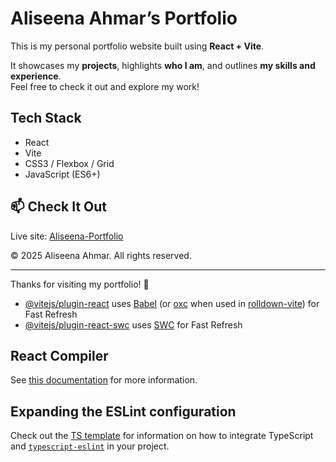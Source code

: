 # Aliseena Ahmar’s Portfolio

This is my personal portfolio website built using **React + Vite**.

It showcases my **projects**, highlights **who I am**, and outlines **my skills and experience**.  
Feel free to check it out and explore my work!

## Tech Stack
- React
- Vite
- CSS3 / Flexbox / Grid
- JavaScript (ES6+)

## 📫 Check It Out
Live site: [Aliseena-Portfolio](#https://aliseena-portfolio.vercel.app/)

© 2025 Aliseena Ahmar. All rights reserved.

---

Thanks for visiting my portfolio! 👋


- [@vitejs/plugin-react](https://github.com/vitejs/vite-plugin-react/blob/main/packages/plugin-react) uses [Babel](https://babeljs.io/) (or [oxc](https://oxc.rs) when used in [rolldown-vite](https://vite.dev/guide/rolldown)) for Fast Refresh
- [@vitejs/plugin-react-swc](https://github.com/vitejs/vite-plugin-react/blob/main/packages/plugin-react-swc) uses [SWC](https://swc.rs/) for Fast Refresh

## React Compiler

See [this documentation](https://react.dev/learn/react-compiler) for more information.


## Expanding the ESLint configuration

Check out the [TS template](https://github.com/vitejs/vite/tree/main/packages/create-vite/template-react-ts) for information on how to integrate TypeScript and [`typescript-eslint`](https://typescript-eslint.io) in your project.
